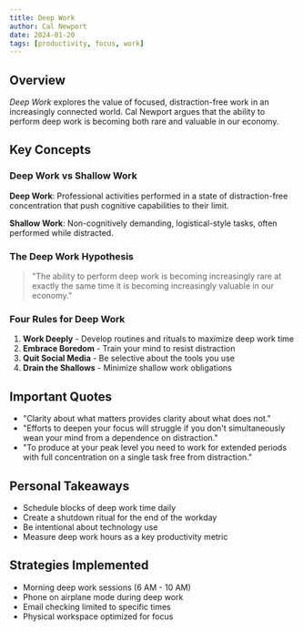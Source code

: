 ```yaml
---
title: Deep Work
author: Cal Newport
date: 2024-01-20
tags: [productivity, focus, work]
---
```


## Overview

*Deep Work* explores the value of focused, distraction-free work in an increasingly connected world. Cal Newport argues that the ability to perform deep work is becoming both rare and valuable in our economy.

## Key Concepts

### Deep Work vs Shallow Work

**Deep Work**: Professional activities performed in a state of distraction-free concentration that push cognitive capabilities to their limit.

**Shallow Work**: Non-cognitively demanding, logistical-style tasks, often performed while distracted.

### The Deep Work Hypothesis

> "The ability to perform deep work is becoming increasingly rare at exactly the same time it is becoming increasingly valuable in our economy."

### Four Rules for Deep Work

1. **Work Deeply** - Develop routines and rituals to maximize deep work time
2. **Embrace Boredom** - Train your mind to resist distraction
3. **Quit Social Media** - Be selective about the tools you use
4. **Drain the Shallows** - Minimize shallow work obligations

## Important Quotes

- "Clarity about what matters provides clarity about what does not."
- "Efforts to deepen your focus will struggle if you don't simultaneously wean your mind from a dependence on distraction."
- "To produce at your peak level you need to work for extended periods with full concentration on a single task free from distraction."

## Personal Takeaways

- Schedule blocks of deep work time daily
- Create a shutdown ritual for the end of the workday
- Be intentional about technology use
- Measure deep work hours as a key productivity metric

## Strategies Implemented

- Morning deep work sessions (6 AM - 10 AM)
- Phone on airplane mode during deep work
- Email checking limited to specific times
- Physical workspace optimized for focus
